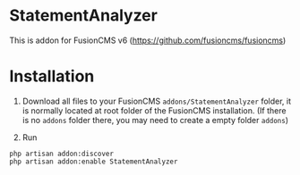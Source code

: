 # StatementAnalyzer
This is addon for FusionCMS v6 (https://github.com/fusioncms/fusioncms)

# Installation #
1. Download all files to your FusionCMS `addons/StatementAnalyzer` folder, it is normally located at root folder of the FusionCMS installation. (If there is no `addons` folder there, you may need to create a empty folder `addons`)

2. Run 
```
php artisan addon:discover
php artisan addon:enable StatementAnalyzer
``` 
